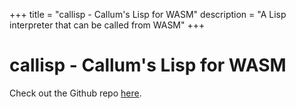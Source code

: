 +++
title = "callisp - Callum's Lisp for WASM"
description = "A Lisp interpreter that can be called from WASM"
+++

# callisp - Callum's Lisp for WASM

Check out the Github repo [here](https://github.com/Callum-Irving/callisp).
